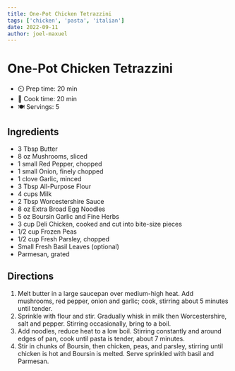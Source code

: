 ```yaml
---
title: One-Pot Chicken Tetrazzini
tags: ['chicken', 'pasta', 'italian']
date: 2022-09-11
author: joel-maxuel
---
```


# One-Pot Chicken Tetrazzini


- ⏲️ Prep time: 20 min
- 🍳 Cook time: 20 min
- 🍽️ Servings: 5

## Ingredients

- 3 Tbsp Butter
- 8 oz Mushrooms, sliced
- 1 small Red Pepper, chopped
- 1 small Onion, finely chopped
- 1 clove Garlic, minced
- 3 Tbsp All-Purpose Flour
- 4 cups Milk
- 2 Tbsp Worcestershire Sauce
- 8 oz Extra Broad Egg Noodles
- 5 oz Boursin Garlic and Fine Herbs
- 3 cup Deli Chicken, cooked and cut into bite-size pieces
- 1/2 cup Frozen Peas
- 1/2 cup Fresh Parsley, chopped
- Small Fresh Basil Leaves (optional)
- Parmesan, grated


## Directions

1. Melt butter in a large saucepan over medium-high heat. Add mushrooms, red pepper, onion and garlic; cook, stirring about 5 minutes until tender.
2. Sprinkle with flour and stir. Gradually whisk in milk then Worcestershire, salt and pepper. Stirring occasionally, bring to a boil.
3. Add noodles, reduce heat to a low boil. Stirring constantly and around edges of pan, cook until pasta is tender, about 7 minutes.
4. Stir in chunks of Boursin, then chicken, peas, and parsley, stirring until chicken is hot and Boursin is melted. Serve sprinkled with basil and Parmesan.
